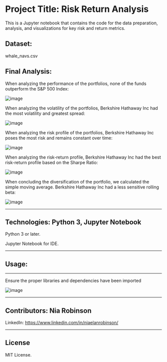 # Project Title: Risk Return Analysis

This is a Jupyter notebook that contains the code for the data preparation, analysis, and visualizations for key risk and return metrics.

Dataset:
---
whale_navs.csv

Final Analysis:
---
When analyzing the performance of the portfolios, none of the funds outperform the S&P 500 Index:

![image](https://user-images.githubusercontent.com/34729547/180894790-fb871b16-3aa3-43be-b976-a6019f34d441.png)



When analyzing the volatility of the portfolios, Berkshire Hathaway Inc had the most volatility and greatest spread:

![image](https://user-images.githubusercontent.com/34729547/180894938-c7d14d17-9c53-488d-bd33-8af9639e6cef.png)



When analyzing the risk profile of the portfolios, Berkshire Hathaway Inc poses the most risk and remains constant over time:

![image](https://user-images.githubusercontent.com/34729547/180895087-96020b20-940f-412b-9557-dcca548c9ea9.png)



When analyzing the risk-return profile, Berkshire Hathaway Inc had the best risk-return profile based on the Sharpe Ratio:

![image](https://user-images.githubusercontent.com/34729547/180893091-5ea5564d-75c2-4b7a-aa45-e6f265984779.png)



When concluding the diversification of the portfolio, we calculated the simple moving average. Berkshire Hathaway Inc had a less sensitive rolling beta:

![image](https://user-images.githubusercontent.com/34729547/180895396-f302b10b-28c0-4787-a0a3-899b27b92061.png)


---

## Technologies: Python 3, Jupyter Notebook

Python 3 or later.

Jupyter Notebook for IDE.

---

## Usage:
---

Ensure the proper libraries and dependencies have been imported

![image](https://user-images.githubusercontent.com/34729547/180894548-6699c3af-a1be-41ca-8bcd-b9ef460aeb0a.png)


---

## Contributors: Nia Robinson

LinkedIn: https://www.linkedin.com/in/niaelanrobinson/

---

## License

MIT License.
